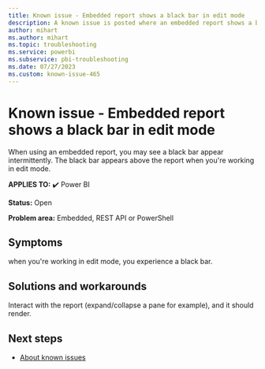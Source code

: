 ```yaml
---
title: Known issue - Embedded report shows a black bar in edit mode
description: A known issue is posted where an embedded report shows a black bar in edit mode
author: mihart
ms.author: mihart
ms.topic: troubleshooting  
ms.service: powerbi
ms.subservice: pbi-troubleshooting 
ms.date: 07/27/2023
ms.custom: known-issue-465
---
```


# Known issue - Embedded report shows a black bar in edit mode

When using an embedded report, you may see a black bar appear intermittently. The black bar appears above the report when you're working in edit mode.

**APPLIES TO:** ✔️ Power BI

**Status:** Open

**Problem area:** Embedded, REST API or PowerShell

## Symptoms

when you're working in edit mode, you experience a black bar.

## Solutions and workarounds

Interact with the report (expand/collapse a pane for example), and it should render.

## Next steps

- [About known issues](/power-bi/troubleshoot/known-issues/power-bi-known-issues)

